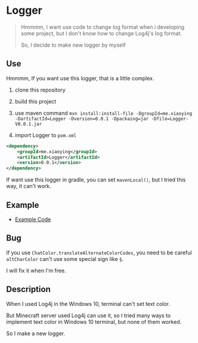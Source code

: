 # Logger

> Hmmmm, I want use code to change log format when i developing some project, but I don't know how to change Log4j's log format.
>
> So, I decide to make new logger by myself



## Use

Hmmmm, If you want use this logger, that is a little complex.

1. clone this repository

2. build this project
3. use maven command `mvn install:install-file -DgroupId=me.xiaoying -DartifactId=Logger -Dversion=0.0.1 -Dpackaing=jar -Dfile=Logger-V0.0.1.jar`
4. import Logger to `pom.xml`

```xml
<dependency>
	<groupId>me.xiaoying</groupId>
    <artifactId>Logger</artifactId>
    <version>0.0.1</version>
</dependency>
```

If want use this logger in gradle, you can set `mavenLocal()`, but I tried this way, it can't work.



## Example

- [Example Code](https://github.com/hanhan2001/Logger/Example.md)



## Bug

If you use `ChatColor.translateAlternateColorCodes`, you need to be careful `altCharColor` can't use some special sign like `§`.

I will fix it when I'm free.



## Description

When I used Log4j in the Windows 10, terminal can't set text color.

But Minecraft server used Log4j can use it, so I tried many ways to implement text color in Windows 10 terminal, but none of them worked.

So I make a new logger.